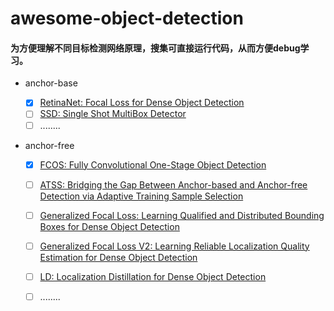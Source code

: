 # awesome-object-detection
#### 为方便理解不同目标检测网络原理，搜集可直接运行代码，从而方便debug学习。

* anchor-base

  * [x] [RetinaNet: Focal Loss for Dense Object Detection](https://arxiv.org/abs/1708.02002v2) 
  * [ ] [SSD: Single Shot MultiBox Detector](https://arxiv.org/abs/1512.02325v5)
  * [ ] ........
  
* anchor-free

  * [x] [FCOS: Fully Convolutional One-Stage Object Detection](https://arxiv.org/abs/1904.01355v5)
    
  * [ ] [ATSS: Bridging the Gap Between Anchor-based and Anchor-free Detection via Adaptive Training Sample Selection](https://arxiv.org/abs/1912.02424v4)
  
  * [ ] [Generalized Focal Loss: Learning Qualified and Distributed Bounding Boxes for Dense Object Detection](https://proceedings.neurips.cc//paper/2020/file/f0bda020d2470f2e74990a07a607ebd9-Paper.pdf)
  
  * [ ] [Generalized Focal Loss V2: Learning Reliable Localization Quality Estimation for Dense Object Detection](https://openaccess.thecvf.com/content/CVPR2021/papers/Li_Generalized_Focal_Loss_V2_Learning_Reliable_Localization_Quality_Estimation_for_CVPR_2021_paper.pdf)
  
  * [ ] [LD: Localization Distillation for Dense Object Detection](https://arxiv.org/abs/2102.12252)
    
  * [ ] ........
    
    

